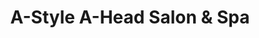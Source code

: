 ---
title: "A-Style A-Head Salon & Spa"
url: /findlay/a-style-a-head-salon-and-spa/
shop: beauty
---